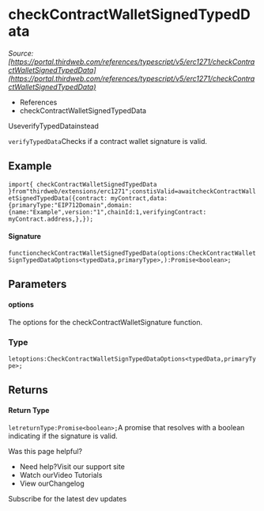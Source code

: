 # checkContractWalletSignedTypedData

*Source: [https://portal.thirdweb.com/references/typescript/v5/erc1271/checkContractWalletSignedTypedData](https://portal.thirdweb.com/references/typescript/v5/erc1271/checkContractWalletSignedTypedData)*

* References
* checkContractWalletSignedTypedData

UseverifyTypedDatainstead

`verifyTypedData`Checks if a contract wallet signature is valid.

## Example

`import{ checkContractWalletSignedTypedData }from"thirdweb/extensions/erc1271";constisValid=awaitcheckContractWalletSignedTypedData({contract: myContract,data: {primaryType:"EIP712Domain",domain: {name:"Example",version:"1",chainId:1,verifyingContract: myContract.address,},});`
#### Signature

`functioncheckContractWalletSignedTypedData(options:CheckContractWalletSignTypedDataOptions<typedData,primaryType>,):Promise<boolean>;`
## Parameters

#### options

The options for the checkContractWalletSignature function.

### Type

`letoptions:CheckContractWalletSignTypedDataOptions<typedData,primaryType>;`
## Returns

#### Return Type

`letreturnType:Promise<boolean>;`A promise that resolves with a boolean indicating if the signature is valid.

Was this page helpful?

* Need help?Visit our support site
* Watch ourVideo Tutorials
* View ourChangelog

Subscribe for the latest dev updates

